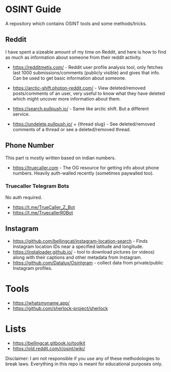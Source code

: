 # OSINT Guide

A repository which contains OSINT tools and some methods/tricks.

## Reddit 

I have spent a sizeable amount of my time on Reddit, and here is how to find as much as information about someone from their reddit activity.

- https://redditmetis.com/ - Reddit user profile analysis tool, only fetches last 1000 submissions/comments (publicly visible) and gives that info. Can be used to get basic information about someone.

- https://arctic-shift.photon-reddit.com/ - View deleted/removed posts/comments of an user, very useful to know what they have deleted which might uncover more information about them.

- https://search.pullpush.io/ - Same like arctic shift. But a different service.

- https://undelete.pullpush.io/ + {thread slug} - See deleted/removed comments of a thread or see a deleted/removed thread.

## Phone Number

This part is mostly written based on indian numbers.

- https://truecaller.com - The OG resource for getting info about phone numbers. Heavily auth-walled recently (sometimes paywalled too).

### Truecaller Telegram Bots

No auth required.


- https://t.me/TrueCaller_Z_Bot
- https://t.me/TruecallerR0Bot


## Instagram
- https://github.com/bellingcat/instagram-location-search - Finds Instagram location IDs near a specified latitude and longitude.
- https://instaloader.github.io/ - tool to download pictures (or videos) along with their captions and other metadata from Instagram.
- https://github.com/Datalux/Osintgram - collect data from private/public Instagram profiles.

# Tools

- https://whatsmyname.app/
- https://github.com/sherlock-project/sherlock

# Lists

- https://bellingcat.gitbook.io/toolkit
- https://old.reddit.com/r/osint/wiki/

Disclaimer: I am not responsible if you use any of these methodologies to break laws. Everything in this repo is meant for educational purposes only.
